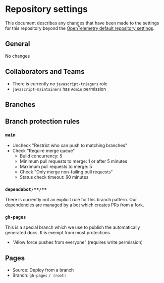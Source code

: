# Repository settings

This document describes any changes that have been made to the
settings for this repository beyond the [OpenTelemetry default repository
settings](https://github.com/open-telemetry/community/blob/main/docs/how-to-configure-new-repository.md#repository-settings).

## General

No changes

## Collaborators and Teams

- There is currently no `javascript-triagers` role
- `javascript-maintainers` has `Admin` permission

## Branches

## Branch protection rules

### `main`

- Uncheck "Restrict who can push to matching branches"
- Check "Require merge queue"
  - Build concurrency: 5
  - Minimum pull requests to merge: 1 or after 5 minutes
  - Maximum pull requests to merge: 5
  - Check "Only merge non-failing pull requests"
  - Status check timeout: 60 minutes

### `dependabot/**/**`

There is currently not an explicit rule for this branch pattern.
Our dependencies are managed by a bot which creates PRs from a fork.

### `gh-pages`

This is a special branch which we use to publish the automatically generated docs.
It is exempt from most protections.
 
- "Allow force pushes from everyone" (requires write permission)

## Pages

- Source: Deploy from a branch
- Branch: `gh-pages` `/ (root)`
